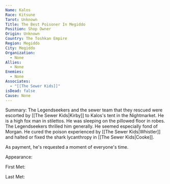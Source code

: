 ```yaml
---
Name: Kalos
Race: Kitsune
Tarot: Unknown
Title: The Best Poisoner In Megiddo
Position: Shop Owner
Origin: Unknown
Country: The Toshkan Empire
Region: Megiddo
City: Megiddo
Organization:
  - None
Allies:
  - None
Enemies:
  - None
Associates:
  - "[[The Sewer Kids]]"
isDead: false
Cause: None
---
```

Summary:
The Legendseekers and the sewer team that they rescued were escorted by [[The Sewer Kids|Kirby]] to Kalos's tent in the Nightmarket. He is a high fox man in stilettos. He was sleeping on the pillowed floor in robes. The Legendseekers thrilled him generally. He seemed especially fond of Morgan. He cured the poison experienced by [[The Sewer Kids|Whistler]] and halted or fixed the shark lycanthropy in [[The Sewer Kids|Cooke]].

As payment, he's requested a moment of everyone's time.

Appearance: 

First Met: 

Last Met: 
